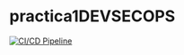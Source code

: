# practica1DEVSECOPS
[![CI/CD Pipeline](https://github.com/hberng00/practica1_DEVSECOPS/actions/workflows/cid-cd.yml/badge.svg)](https://github.com/hberng00/practica1_DEVSECOPS/actions/workflows/cid-cd.yml)
